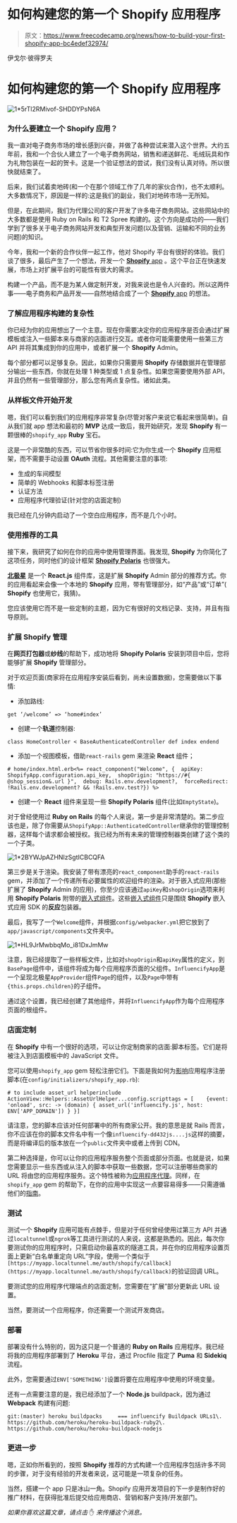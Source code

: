 # 如何构建您的第一个 Shopify 应用程序

> 原文：<https://www.freecodecamp.org/news/how-to-build-your-first-shopify-app-bc4edef32974/>

伊戈尔·彼得罗夫

# 如何构建您的第一个 Shopify 应用程序

![1*5rTl2RMivof-SHDDYPsN6A](img/03e375b49b86c546054ffe6b612918a1.png)

### 为什么要建立一个 Shopify 应用？

我一直对电子商务市场的增长感到兴奋，并做了各种尝试来潜入这个世界。大约五年前，我和一个合伙人建立了一个电子商务网站，销售和递送鲜花、毛绒玩具和作为礼物包装在一起的贺卡。这是一个验证想法的尝试，我们没有认真对待。所以很快就结束了。

后来，我们试着卖地砖(和一个在那个领域工作了几年的家伙合作)，也不太顺利。大多数情况下，原因是一样的:这是我们的副业，我们对地砖市场一无所知。

但是，在此期间，我们为代理公司的客户开发了许多电子商务网站。这些网站中的大多数都是使用 Ruby on Rails 和 T2 Spree 构建的。这个方向是成功的——我们学到了很多关于电子商务网站开发和典型开发问题(以及营销、运输和不同的业务问题)的知识。

今年，我和一个新的合作伙伴一起工作，他对 Shopify 平台有很好的体验。我们谈了很多，最后产生了一个想法，开发一个 [**Shopify** app](https://apps.shopify.com/influencify) 。这个平台正在快速发展，市场上对扩展平台的可能性有很大的需求。

构建一个产品，而不是为某人做定制开发，对我来说也是令人兴奋的。所以这两件事——电子商务和产品开发——自然地结合成了一个 [**Shopify** app](https://apps.shopify.com/influencify) 的想法。

### 了解应用程序构建的复杂性

你已经为你的应用想出了一个主意。现在你需要决定你的应用程序是否会通过扩展模板或注入一些脚本来与商家的店面进行交互。或者你可能需要使用一些第三方 API 并将其集成到你的应用中，或者扩展一个 **Shopify** Admin。

每个部分都可以足够复杂。因此，如果你只需要用 **Shopify** 存储数据并在管理部分输出一些东西，你就在处理 1 种类型或 1 点复杂性。如果您需要使用外部 API，并且仍然有一些管理部分，那么您有两点复杂性。诸如此类。

### 从样板文件开始开发

嗯，我们可以看到我们的应用程序非常复杂(尽管对客户来说它看起来很简单)。自从我们就 app 想法和最初的 **MVP** 达成一致后，我开始研究，发现 **Shopify** 有一颗很棒的`shopify_app` **Ruby** 宝石。

这是一个非常酷的东西，可以节省你很多时间:它为你生成一个 **Shopify** 应用框架，而不需要手动设置 **OAuth** 流程。其他需要注意的事项:

*   生成的车间模型
*   简单的 Webhooks 和脚本标签注册
*   认证方法
*   应用程序代理验证(针对您的店面定制)

我已经在几分钟内启动了一个空白应用程序，而不是几个小时。

### 使用推荐的工具

接下来，我研究了如何在你的应用中使用管理界面。我发现, **Shopify** 为你简化了这项任务，同时他们的设计框架 [**Shopify Polaris**](https://polaris.shopify.com/) 也很强大。

[**北极星**](https://polaris.shopify.com/) 是一个 **React.js** 组件库，这是扩展 **Shopify** Admin 部分的推荐方式。你的应用看起来会像一个本地的 **Shopify** 应用，带有管理部分，如“产品”或“订单”( **Shopify** 也使用它，我猜)。

您应该使用它而不是一些定制的主题，因为它有很好的文档记录、支持，并且有指导原则。

### 扩展 Shopify 管理

在**网页打包器**或**纱线**的帮助下，成功地将 **Shopify Polaris** 安装到项目中后，您将能够扩展 **Shopify** 管理部分。

对于欢迎页面(商家将在应用程序安装后看到，尚未设置数据)，您需要做以下事情:

*   添加路线:

```
get ‘/welcome’ => ‘home#index’
```

*   创建一个**轨道**控制器:

```
class HomeController < BaseAuthenticatedController def index endend
```

*   添加一个视图模板，借助`react-rails` gem 来渲染 **React** 组件；

```
# home/index.html.erb<%= react_component("Welcome", {  apiKey: ShopifyApp.configuration.api_key,  shopOrigin: "https://#{ @shop_session&.url }",  debug: Rails.env.development?,  forceRedirect: !Rails.env.development? && !Rails.env.test?}) %>
```

*   创建一个 **React** 组件来呈现一些 **Shopify Polaris** 组件(比如`EmptyState`)。

对于曾经使用过 **Ruby on Rails** 的每个人来说，第一步是非常清楚的。第二步应该也是，除了你需要从`ShopifyApp::AuthenticatedController`继承你的管理控制器，这样每个请求都会被授权。我已经为所有未来的管理控制器类创建了这个类的一个子类。

![1*2BYWJpAZHNIzSgtICBCQFA](img/c19683785ed820f0c0f8d62e906f7a1b.png)

第三步是关于渲染。我安装了带有漂亮的`react_component`助手的`react-rails` gem，并添加了一个传递所有必要属性的欢迎组件的渲染。对于嵌入式应用(那些扩展了 **Shopify** Admin 的应用)，你至少应该通过`apiKey`和`shopOrigin`选项来利用 **Shopify Polaris** 附带的[嵌入式组件](https://polaris.shopify.com/components/get-started#using-embedded-components)。这些[嵌入式组件](https://polaris.shopify.com/components/get-started#using-embedded-components)只是围绕 **Shopify** 嵌入式应用 SDK 的**反应**包装器。

最后，我写了一个`Welcome`组件，并根据`config/webpacker.yml`把它放到了`app/javascript/components`文件夹中。

![1*HL9JrMwbbqMo_i81DxJmMw](img/9f471fc219f06e1b5dae4c100e4d58e9.png)

注意，我已经提取了一些样板文件，比如对`shopOrigin`和`apiKey`属性的定义，到`BasePage`组件中，该组件将成为每个应用程序页面的父组件。`InfluencifyApp`是一个呈现北极星`AppProvider`组件`Page`的组件，以及`Page`中带有`{this.props.children}`的子组件。

通过这个设置，我已经创建了其他组件，并将`InfluencifyApp`作为每个应用程序页面的根组件。

### 店面定制

在 **Shopify** 中有一个很好的选项，可以让你定制商家的店面:脚本标签。它们是将被注入到店面模板中的 JavaScript 文件。

您可以使用`shopify_app` gem 轻松注册它们。下面是我如何为[影响](https://apps.shopify.com/influencify)应用程序注册脚本(在`config/initializers/shopify_app.rb`):

```
# to include asset_url helperinclude ActionView::Helpers::AssetUrlHelper...config.scripttags = [    {event: 'onload', src: -> (domain) { asset_url('influencify.js', host: ENV['APP_DOMAIN']) } }]
```

请注意，您的脚本应该对任何部署中的所有商家公开。我的意思是就 Rails 而言，你不应该在你的脚本文件名中有一个像`influencify-dd432js....js`这样的摘要，而是将编译后的版本放在一个`public`文件夹中或者上传到 CDN。

第二种选择是，你可以让你的应用程序服务整个页面或部分页面。也就是说，如果您需要显示一些东西或从注入的脚本中获取一些数据，您可以注册哪些商家的 URL 将由您的应用程序服务。这个特性被称为[应用程序代理](https://help.shopify.com/en/api/guides/application-proxies)。同样，在`shopify_app` gem 的帮助下，在你的应用中实现这一点要容易得多——只需遵循他们的[指南](https://github.com/Shopify/shopify_app#app-proxy-controller-generator)。

### 测试

测试一个 **Shopify** 应用可能有点棘手，但是对于任何曾经使用过第三方 API 并通过`localtunnel`或`ngrok`等工具进行测试的人来说，这都是熟悉的。因此，每次你要测试你的应用程序时，只需启动你最喜欢的隧道工具，并在你的应用程序设置页面上更新“白名单重定向 URL”字段，使用一个类似于`[https://myapp.localtunnel.me/auth/shopify/callback](https://myapp.localtunnel.me/auth/shopify/callback)`的验证回调 URL。

要测试您的应用程序代理端点的店面定制，您需要在“扩展”部分更新此 URL 设置。

当然，要测试一个应用程序，你还需要一个测试开发商店。

### 部署

部署没有什么特别的，因为这只是一个普通的 **Ruby on Rails** 应用程序。我已经将我的应用程序部署到了 **Heroku** 平台，通过 Procfile 指定了 **Puma** 和 **Sidekiq** 流程。

此外，您需要通过`ENV['SOMETHING']`设置将要在应用程序中使用的环境变量。

还有一点需要注意的是，我已经添加了一个 **Node.js** buildpack，因为通过 **Webpack** 构建有问题:

```
git:(master) heroku buildpacks     === influencify Buildpack URLs1\. https://github.com/heroku/heroku-buildpack-ruby2\. https://github.com/heroku/heroku-buildpack-nodejs
```

### 更进一步

嗯，正如你所看到的，按照 **Shopify** 推荐的方式构建一个应用程序包括许多不同的步骤，对于没有经验的开发者来说，这可能是一项复杂的任务。

当然，搭建一个 app 只是冰山一角。Shopify 应用开发项目的下一步是制作好的推广材料，在获得批准后提交给应用商店、营销和客户支持/开发部门。

*如果你喜欢这篇文章，请点击* ✋ *来传播这个消息。*
